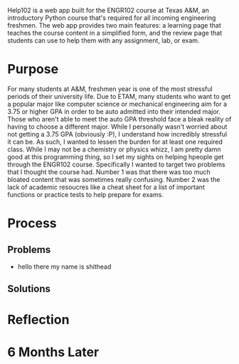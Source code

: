 Help102 is a web app built for the ENGR102 course at Texas A&M, an introductory Python course that's required for all incoming engineering freshmen. The web app provides two main features: a learning page that teaches the course content in a simplified form, and the review page that students can use to help them with any assignment, lab, or exam.

# Purpose

For many students at A&M, freshmen year is one of the most stressful periods of their university life. Due to ETAM, many students who want to get a popular major like computer science or mechanical engineering aim for a 3.75 or higher GPA in order to be auto admitted into their intended major. Those who aren't able to meet the auto GPA threshold face a bleak reality of having to choose a different major. While I personally wasn't worried about not getting a 3.75 GPA (obviously :P), I understand how incredibly stressful it can be. As such, I wanted to lessen the burden for at least one required class. While I may not be a chemistry or physics whizz, I am pretty damn good at this programming thing, so I set my sights on helping hpeople get through the ENGR102 course. Specifically I wanted to target two problems that I thought the course had. Number 1 was that there was too much bloated content that was sometimes really confusing. Number 2 was the lack of academic resoucres like a cheat sheet for a list of important functions or practice tests to help prepare for exams.

# Process

## Problems

- hello there my name is shithead

## Solutions

# Reflection

# 6 Months Later
